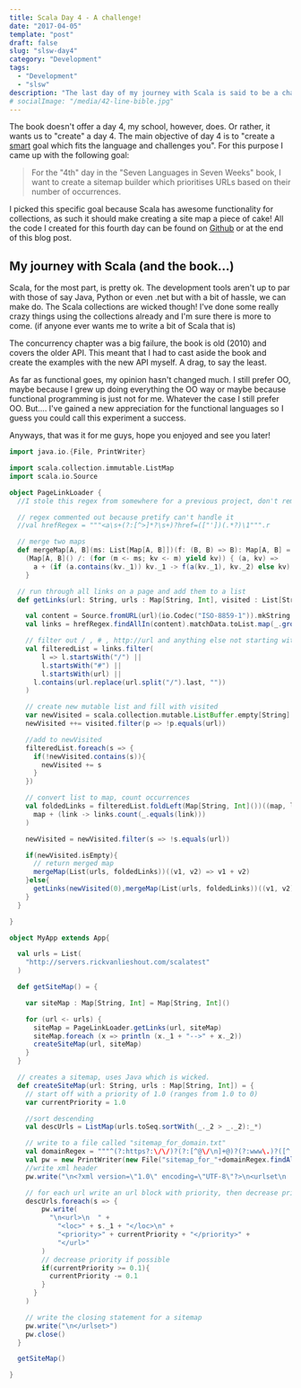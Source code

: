 ```yaml
---
title: Scala Day 4 - A challenge!
date: "2017-04-05"
template: "post"
draft: false
slug: "slsw-day4"
category: "Development"
tags:
  - "Development"
  - "slsw"
description: "The last day of my journey with Scala is said to be a challenge"
# socialImage: "/media/42-line-bible.jpg"
---
```


The book doesn't offer a day 4, my school, however, does. Or rather, it wants us to "create" a day 4. The main objective of day 4 is to "create a [smart](https://en.wikipedia.org/wiki/SMART_criteria) goal which fits the language and challenges you". For this purpose I came up with the following goal:

> For the "4th" day in the "Seven Languages in Seven Weeks" book, I want to create a sitemap builder which prioritises URLs based on their number of occurrences.

I picked this specific goal because Scala has awesome functionality for collections, as such it should make creating a site map a piece of cake! All the code I created for this fourth day can be found on [Github](https://github.com/Mastermindzh/Seven-Languages-in-Seven-Weeks/blob/master/Scala/Day%204/src/main/scala-2.12/MyApp.scala) or at the end of this blog post.

## My journey with Scala (and the book...)

Scala, for the most part, is pretty ok. The development tools aren't up to par with those of say Java, Python or even .net but with a bit of hassle, we can make do. The Scala collections are wicked though! I've done some really crazy things using the collections already and I'm sure there is more to come. (if anyone ever wants me to write a bit of Scala that is)

The concurrency chapter was a big failure, the book is old (2010) and covers the older API. This meant that I had to cast aside the book and create the examples with the new API myself. A drag, to say the least.

As far as functional goes, my opinion hasn't changed much. I still prefer OO, maybe because I grew up doing everything the OO way or maybe because functional programming is just not for me. Whatever the case I still prefer OO. But.... I've gained a new appreciation for the functional languages so I guess you could call this experiment a success.

Anyways, that was it for me guys, hope you enjoyed and see you later!

```scala
import java.io.{File, PrintWriter}

import scala.collection.immutable.ListMap
import scala.io.Source

object PageLinkLoader {
  //I stole this regex from somewhere for a previous project, don't remember where

  // regex commented out because pretify can't handle it
  //val hrefRegex = """<a\s+(?:[^>]*?\s+)?href=(["'])(.*?)\1""".r

  // merge two maps
  def mergeMap[A, B](ms: List[Map[A, B]])(f: (B, B) => B): Map[A, B] =
    (Map[A, B]() /: (for (m <- ms; kv <- m) yield kv)) { (a, kv) =>
      a + (if (a.contains(kv._1)) kv._1 -> f(a(kv._1), kv._2) else kv)
    }

  // run through all links on a page and add them to a list
  def getLinks(url: String, urls : Map[String, Int], visited : List[String] = List[String]()) : Map[String, Int] = {

    val content = Source.fromURL(url)(io.Codec("ISO-8859-1")).mkString
    val links = hrefRegex.findAllIn(content).matchData.toList.map(_.group(2).toString)

    // filter out / , # , http://url and anything else not starting with http:// or www.
    val filteredList = links.filter(
        l => l.startsWith("/") ||
        l.startsWith("#") ||
        l.startsWith(url) ||
      l.contains(url.replace(url.split("/").last, ""))
    )

    // create new mutable list and fill with visited
    var newVisited = scala.collection.mutable.ListBuffer.empty[String]
    newVisited ++= visited.filter(p => !p.equals(url))

    //add to newVisited
    filteredList.foreach(s => {
      if(!newVisited.contains(s)){
        newVisited += s
      }
    })

    // convert list to map, count occurrences
    val foldedLinks = filteredList.foldLeft(Map[String, Int]())((map, link : String) =>
      map + (link -> links.count(_.equals(link)))
    )

    newVisited = newVisited.filter(s => !s.equals(url))

    if(newVisited.isEmpty){
      // return merged map
      mergeMap(List(urls, foldedLinks))((v1, v2) => v1 + v2)
    }else{
      getLinks(newVisited(0),mergeMap(List(urls, foldedLinks))((v1, v2) => v1 + v2), newVisited.toList)
    }
  }

}

object MyApp extends App{

  val urls = List(
    "http://servers.rickvanlieshout.com/scalatest"
  )

  def getSiteMap() = {

    var siteMap : Map[String, Int] = Map[String, Int]()

    for (url <- urls) {
      siteMap = PageLinkLoader.getLinks(url, siteMap)
      siteMap.foreach (x => println (x._1 + "-->" + x._2))
      createSiteMap(url, siteMap)
    }
  }

  // creates a sitemap, uses Java which is wicked.
  def createSiteMap(url: String, urls : Map[String, Int]) = {
    // start off with a priority of 1.0 (ranges from 1.0 to 0)
    var currentPriority = 1.0

    //sort descending
    val descUrls = ListMap(urls.toSeq.sortWith(_._2 > _._2):_*)

    // write to a file called "sitemap_for_domain.txt"
    val domainRegex = """^(?:https?:\/\/)?(?:[^@\/\n]+@)?(?:www\.)?([^:\/\n]+)""".r
    val pw = new PrintWriter(new File("sitemap_for_"+domainRegex.findAllIn(url).matchData.toList.map(_.group(1)).mkString+".txt" ))
    //write xml header
    pw.write("\n<?xml version=\"1.0\" encoding=\"UTF-8\"?>\n<urlset\n      xmlns=\"http://www.sitemaps.org/schemas/sitemap/0.9\"\n      xmlns:xsi=\"http://www.w3.org/2001/XMLSchema-instance\"\n      xsi:schemaLocation=\"http://www.sitemaps.org/schemas/sitemap/0.9\n            http://www.sitemaps.org/schemas/sitemap/0.9/sitemap.xsd\">")

    // for each url write an url block with priority, then decrease priority
    descUrls.foreach(s => {
        pw.write(
          "\n<url>\n  " +
            "<loc>" + s._1 + "</loc>\n" +
            "<priority>" + currentPriority + "</priority>" +
            "</url>"
        )
        // decrease priority if possible
        if(currentPriority >= 0.1){
          currentPriority -= 0.1
        }
      }
    )

    // write the closing statement for a sitemap
    pw.write("\n</urlset>")
    pw.close()
  }

  getSiteMap()

}
```
